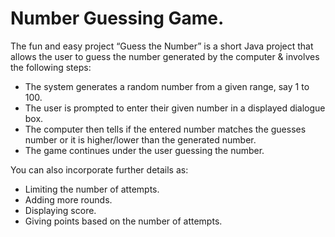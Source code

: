 # Number Guessing Game.
The fun and easy project “Guess the Number” is a short Java project that allows the user to guess the number generated by the computer & involves the following steps:

- The system generates a random number from a given range, say 1 to 100.
- The user is prompted to enter their given number in a displayed dialogue box.
- The computer then tells if the entered number matches the guesses number or it is higher/lower than the generated number.
- The game continues under the user guessing the number.

You can also incorporate further details as:

- Limiting the number of attempts.
- Adding more rounds.
- Displaying score.
- Giving points based on the number of attempts.
